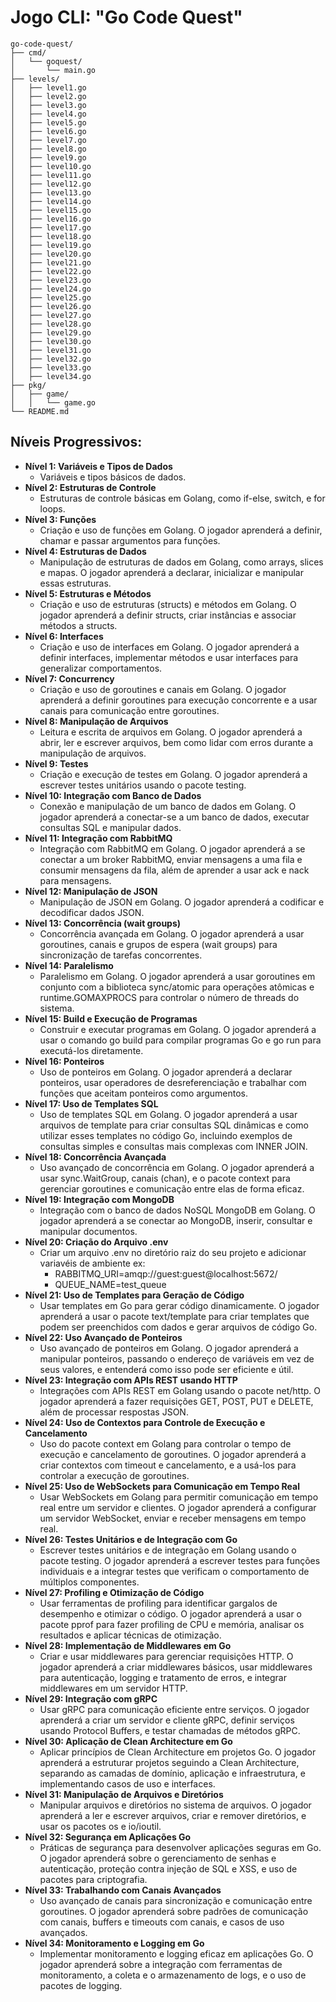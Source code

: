 # Jogo CLI: "Go Code Quest"

````plaintext
go-code-quest/
├── cmd/
│   └── goquest/
│       └── main.go
├── levels/
│   ├── level1.go
│   ├── level2.go
│   ├── level3.go
│   ├── level4.go
│   ├── level5.go
│   ├── level6.go
│   ├── level7.go
│   ├── level8.go
│   ├── level9.go
│   ├── level10.go
│   ├── level11.go
│   ├── level12.go
│   ├── level13.go
│   ├── level14.go
│   ├── level15.go
│   ├── level16.go
│   ├── level17.go
│   ├── level18.go
│   ├── level19.go
│   ├── level20.go
│   ├── level21.go
│   ├── level22.go
│   ├── level23.go
│   ├── level24.go
│   ├── level25.go
│   ├── level26.go
│   ├── level27.go
│   ├── level28.go
│   ├── level29.go
│   ├── level30.go
│   ├── level31.go
│   ├── level32.go
│   ├── level33.go
│   ├── level34.go
├── pkg/
│   ├── game/
│   │   └── game.go
└── README.md
````

## Níveis Progressivos:
- **Nível 1: Variáveis e Tipos de Dados**
  - Variáveis e tipos básicos de dados.
- **Nível 2: Estruturas de Controle**
  - Estruturas de controle básicas em Golang, como if-else, switch, e for loops.
- **Nível 3: Funções**
  - Criação e uso de funções em Golang. O jogador aprenderá a definir, chamar e passar argumentos para funções.
- **Nível 4: Estruturas de Dados**
  - Manipulação de estruturas de dados em Golang, como arrays, slices e mapas. O jogador aprenderá a declarar, inicializar e manipular essas estruturas.
- **Nível 5: Estruturas e Métodos**
  - Criação e uso de estruturas (structs) e métodos em Golang. O jogador aprenderá a definir structs, criar instâncias e associar métodos a structs.
- **Nível 6: Interfaces**
  - Criação e uso de interfaces em Golang. O jogador aprenderá a definir interfaces, implementar métodos e usar interfaces para generalizar comportamentos.
- **Nível 7: Concurrency**
  - Criação e uso de goroutines e canais em Golang. O jogador aprenderá a definir goroutines para execução concorrente e a usar canais para comunicação entre goroutines.
- **Nível 8: Manipulação de Arquivos**
  - Leitura e escrita de arquivos em Golang. O jogador aprenderá a abrir, ler e escrever arquivos, bem como lidar com erros durante a manipulação de arquivos.
- **Nível 9: Testes**
  - Criação e execução de testes em Golang. O jogador aprenderá a escrever testes unitários usando o pacote testing.
- **Nível 10: Integração com Banco de Dados**
  - Conexão e manipulação de um banco de dados em Golang. O jogador aprenderá a conectar-se a um banco de dados, executar consultas SQL e manipular dados.
- **Nível 11: Integração com RabbitMQ**
  - Integração com RabbitMQ em Golang. O jogador aprenderá a se conectar a um broker RabbitMQ, enviar mensagens a uma fila e consumir mensagens da fila, além de aprender a usar ack e nack para mensagens.
- **Nível 12: Manipulação de JSON**
  - Manipulação de JSON em Golang. O jogador aprenderá a codificar e decodificar dados JSON.
- **Nível 13: Concorrência (wait groups)**
  - Concorrência avançada em Golang. O jogador aprenderá a usar goroutines, canais e grupos de espera (wait groups) para sincronização de tarefas concorrentes.
- **Nível 14: Paralelismo**
  - Paralelismo em Golang. O jogador aprenderá a usar goroutines em conjunto com a biblioteca sync/atomic para operações atômicas e runtime.GOMAXPROCS para controlar o número de threads do sistema.
- **Nível 15: Build e Execução de Programas**
  - Construir e executar programas em Golang. O jogador aprenderá a usar o comando go build para compilar programas Go e go run para executá-los diretamente.
- **Nível 16: Ponteiros**
  - Uso de ponteiros em Golang. O jogador aprenderá a declarar ponteiros, usar operadores de desreferenciação e trabalhar com funções que aceitam ponteiros como argumentos.
- **Nível 17: Uso de Templates SQL**
  - Uso de templates SQL em Golang. O jogador aprenderá a usar arquivos de template para criar consultas SQL dinâmicas e como utilizar esses templates no código Go, incluindo exemplos de consultas simples e consultas mais complexas com INNER JOIN.
- **Nível 18: Concorrência Avançada**
  - Uso avançado de concorrência em Golang. O jogador aprenderá a usar sync.WaitGroup, canais (chan), e o pacote context para gerenciar goroutines e comunicação entre elas de forma eficaz.
- **Nível 19: Integração com MongoDB**
  - Integração com o banco de dados NoSQL MongoDB em Golang. O jogador aprenderá a se conectar ao MongoDB, inserir, consultar e manipular documentos.
- **Nível 20: Criação do Arquivo .env**
  - Criar um arquivo .env no diretório raiz do seu projeto e adicionar variavéis de ambiente ex:
    - RABBITMQ_URI=amqp://guest:guest@localhost:5672/
    - QUEUE_NAME=test_queue
- **Nível 21: Uso de Templates para Geração de Código**
  - Usar templates em Go para gerar código dinamicamente. O jogador aprenderá a usar o pacote text/template para criar templates que podem ser preenchidos com dados e gerar arquivos de código Go.
- **Nível 22: Uso Avançado de Ponteiros**
  - Uso avançado de ponteiros em Golang. O jogador aprenderá a manipular ponteiros, passando o endereço de variáveis em vez de seus valores, e entenderá como isso pode ser eficiente e útil.
- **Nível 23: Integração com APIs REST usando HTTP**
  - Integrações com APIs REST em Golang usando o pacote net/http. O jogador aprenderá a fazer requisições GET, POST, PUT e DELETE, além de processar respostas JSON.
- **Nível 24: Uso de Contextos para Controle de Execução e Cancelamento**
  - Uso do pacote context em Golang para controlar o tempo de execução e cancelamento de goroutines. O jogador aprenderá a criar contextos com timeout e cancelamento, e a usá-los para controlar a execução de goroutines.
- **Nível 25: Uso de WebSockets para Comunicação em Tempo Real**
  - Usar WebSockets em Golang para permitir comunicação em tempo real entre um servidor e clientes. O jogador aprenderá a configurar um servidor WebSocket, enviar e receber mensagens em tempo real.
- **Nível 26: Testes Unitários e de Integração com Go**
  - Escrever testes unitários e de integração em Golang usando o pacote testing. O jogador aprenderá a escrever testes para funções individuais e a integrar testes que verificam o comportamento de múltiplos componentes.
- **Nível 27: Profiling e Otimização de Código**
  - Usar ferramentas de profiling para identificar gargalos de desempenho e otimizar o código. O jogador aprenderá a usar o pacote pprof para fazer profiling de CPU e memória, analisar os resultados e aplicar técnicas de otimização.
- **Nível 28: Implementação de Middlewares em Go**
  - Criar e usar middlewares para gerenciar requisições HTTP. O jogador aprenderá a criar middlewares básicos, usar middlewares para autenticação, logging e tratamento de erros, e integrar middlewares em um servidor HTTP.
- **Nível 29: Integração com gRPC**
  - Usar gRPC para comunicação eficiente entre serviços. O jogador aprenderá a criar um servidor e cliente gRPC, definir serviços usando Protocol Buffers, e testar chamadas de métodos gRPC.
- **Nível 30: Aplicação de Clean Architecture em Go**
  - Aplicar princípios de Clean Architecture em projetos Go. O jogador aprenderá a estruturar projetos seguindo a Clean Architecture, separando as camadas de domínio, aplicação e infraestrutura, e implementando casos de uso e interfaces.
- **Nível 31: Manipulação de Arquivos e Diretórios**
  - Manipular arquivos e diretórios no sistema de arquivos. O jogador aprenderá a ler e escrever arquivos, criar e remover diretórios, e usar os pacotes os e io/ioutil.
- **Nível 32: Segurança em Aplicações Go**
  - Práticas de segurança para desenvolver aplicações seguras em Go. O jogador aprenderá sobre o gerenciamento de senhas e autenticação, proteção contra injeção de SQL e XSS, e uso de pacotes para criptografia.
- **Nível 33: Trabalhando com Canais Avançados**
  - Uso avançado de canais para sincronização e comunicação entre goroutines. O jogador aprenderá sobre padrões de comunicação com canais, buffers e timeouts com canais, e casos de uso avançados.
- **Nível 34: Monitoramento e Logging em Go**
  - Implementar monitoramento e logging eficaz em aplicações Go. O jogador aprenderá sobre a integração com ferramentas de monitoramento, a coleta e o armazenamento de logs, e o uso de pacotes de logging.
